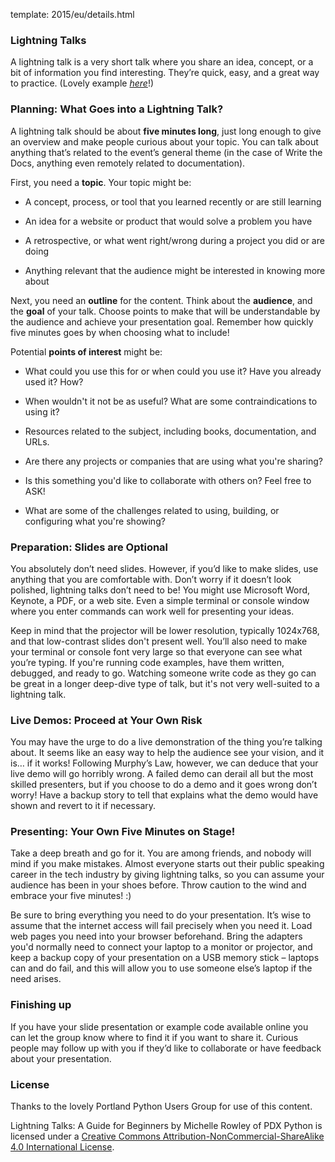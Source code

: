template: 2015/eu/details.html

### Lightning Talks

A lightning talk is a very short talk where you share an idea, concept,
or a bit of information you find interesting. They’re quick, easy, and a
great way to practice. (Lovely example
[*here*](https://www.youtube.com/watch?feature=player_embedded&v=6wcP1aMl7wQ#t=942)!)

### Planning: What Goes into a Lightning Talk?

A lightning talk should be about **five minutes long**, just long enough
to give an overview and make people curious about your topic. You can
talk about anything that’s related to the event’s general theme (in the
case of Write the Docs, anything even remotely related to documentation).

First, you need a **topic**. Your topic might be:

-   A concept, process, or tool that you learned recently or are still
    learning

-   An idea for a website or product that would solve a problem you have

-   A retrospective, or what went right/wrong during a project you did
    or are doing

-   Anything relevant that the audience might be interested in knowing
    more about

Next, you need an **outline** for the content. Think about the
**audience**, and the **goal** of your talk. Choose points to make that
will be understandable by the audience and achieve your presentation
goal. Remember how quickly five minutes goes by when choosing what to
include!

Potential **points of interest** might be:

-   What could you use this for or when could you use it? Have you
    already used it? How?

-   When wouldn't it not be as useful? What are some contraindications
    to using it?

-   Resources related to the subject, including books, documentation,
    and URLs.

-   Are there any projects or companies that are using what you're
    sharing?

-   Is this something you'd like to collaborate with others on? Feel
    free to ASK!

-   What are some of the challenges related to using, building, or
    configuring what you're showing?

### Preparation: Slides are Optional

You absolutely don’t need slides. However, if you’d like to make slides,
use anything that you are comfortable with. Don’t worry if it doesn’t
look polished, lightning talks don’t need to be! You might use Microsoft
Word, Keynote, a PDF, or a web site. Even a simple terminal or console
window where you enter commands can work well for presenting your ideas.

Keep in mind that the projector will be lower resolution, typically
1024x768, and that low-contrast slides don't present well. You’ll also
need to make your terminal or console font very large so that everyone
can see what you’re typing. If you're running code examples, have them
written, debugged, and ready to go. Watching someone write code as they
go can be great in a longer deep-dive type of talk, but it's not very
well-suited to a lightning talk.

### Live Demos: Proceed at Your Own Risk

You may have the urge to do a live demonstration of the thing you’re
talking about. It seems like an easy way to help the audience see your
vision, and it is… if it works! Following Murphy’s Law, however, we can
deduce that your live demo will go horribly wrong. A failed demo can
derail all but the most skilled presenters, but if you choose to do a
demo and it goes wrong don’t worry! Have a backup story to tell that
explains what the demo would have shown and revert to it if necessary.

### Presenting: Your Own Five Minutes on Stage!

Take a deep breath and go for it. You are among friends, and nobody will
mind if you make mistakes. Almost everyone starts out their public
speaking career in the tech industry by giving lightning talks, so you
can assume your audience has been in your shoes before. Throw caution to
the wind and embrace your five minutes! :)

Be sure to bring everything you need to do your presentation. It’s wise
to assume that the internet access will fail precisely when you need it.
Load web pages you need into your browser beforehand. Bring the adapters
you'd normally need to connect your laptop to a monitor or projector,
and keep a backup copy of your presentation on a USB memory stick –
laptops can and do fail, and this will allow you to use someone else’s
laptop if the need arises.

### Finishing up

If you have your slide presentation or example code available online you
can let the group know where to find it if you want to share it. Curious
people may follow up with you if they’d like to collaborate or have
feedback about your presentation.

### License

Thanks to the lovely Portland Python Users Group for use of this content.

Lightning Talks: A Guide for Beginners by Michelle Rowley of PDX Python
is licensed under a [Creative Commons
Attribution-NonCommercial-ShareAlike 4.0 International
License](http://creativecommons.org/licenses/by-nc-sa/4.0/).

